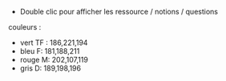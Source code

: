 - Double clic pour afficher les ressource / notions / questions

couleurs : 
- vert TF : 186,221,194
- bleu F: 181,188,211
- rouge M: 202,107,119
- gris D: 189,198,196